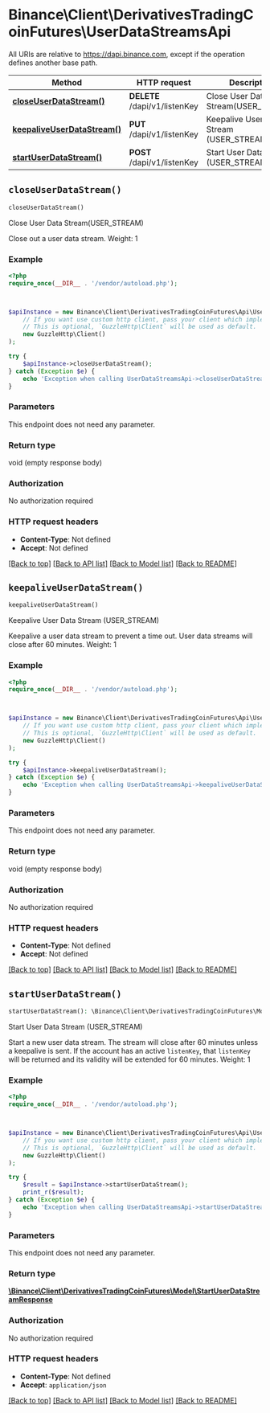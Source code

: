 # Binance\Client\DerivativesTradingCoinFutures\UserDataStreamsApi

All URIs are relative to https://dapi.binance.com, except if the operation defines another base path.

| Method | HTTP request | Description |
| ------------- | ------------- | ------------- |
| [**closeUserDataStream()**](UserDataStreamsApi.md#closeUserDataStream) | **DELETE** /dapi/v1/listenKey | Close User Data Stream(USER_STREAM) |
| [**keepaliveUserDataStream()**](UserDataStreamsApi.md#keepaliveUserDataStream) | **PUT** /dapi/v1/listenKey | Keepalive User Data Stream (USER_STREAM) |
| [**startUserDataStream()**](UserDataStreamsApi.md#startUserDataStream) | **POST** /dapi/v1/listenKey | Start User Data Stream (USER_STREAM) |


## `closeUserDataStream()`

```php
closeUserDataStream()
```

Close User Data Stream(USER_STREAM)

Close out a user data stream.  Weight: 1

### Example

```php
<?php
require_once(__DIR__ . '/vendor/autoload.php');



$apiInstance = new Binance\Client\DerivativesTradingCoinFutures\Api\UserDataStreamsApi(
    // If you want use custom http client, pass your client which implements `GuzzleHttp\ClientInterface`.
    // This is optional, `GuzzleHttp\Client` will be used as default.
    new GuzzleHttp\Client()
);

try {
    $apiInstance->closeUserDataStream();
} catch (Exception $e) {
    echo 'Exception when calling UserDataStreamsApi->closeUserDataStream: ', $e->getMessage(), PHP_EOL;
}
```

### Parameters

This endpoint does not need any parameter.

### Return type

void (empty response body)

### Authorization

No authorization required

### HTTP request headers

- **Content-Type**: Not defined
- **Accept**: Not defined

[[Back to top]](#) [[Back to API list]](../../README.md#endpoints)
[[Back to Model list]](../../README.md#models)
[[Back to README]](../../README.md)

## `keepaliveUserDataStream()`

```php
keepaliveUserDataStream()
```

Keepalive User Data Stream (USER_STREAM)

Keepalive a user data stream to prevent a time out. User data streams will close after 60 minutes.  Weight: 1

### Example

```php
<?php
require_once(__DIR__ . '/vendor/autoload.php');



$apiInstance = new Binance\Client\DerivativesTradingCoinFutures\Api\UserDataStreamsApi(
    // If you want use custom http client, pass your client which implements `GuzzleHttp\ClientInterface`.
    // This is optional, `GuzzleHttp\Client` will be used as default.
    new GuzzleHttp\Client()
);

try {
    $apiInstance->keepaliveUserDataStream();
} catch (Exception $e) {
    echo 'Exception when calling UserDataStreamsApi->keepaliveUserDataStream: ', $e->getMessage(), PHP_EOL;
}
```

### Parameters

This endpoint does not need any parameter.

### Return type

void (empty response body)

### Authorization

No authorization required

### HTTP request headers

- **Content-Type**: Not defined
- **Accept**: Not defined

[[Back to top]](#) [[Back to API list]](../../README.md#endpoints)
[[Back to Model list]](../../README.md#models)
[[Back to README]](../../README.md)

## `startUserDataStream()`

```php
startUserDataStream(): \Binance\Client\DerivativesTradingCoinFutures\Model\StartUserDataStreamResponse
```

Start User Data Stream (USER_STREAM)

Start a new user data stream. The stream will close after 60 minutes unless a keepalive is sent. If the account has an active `listenKey`, that `listenKey` will be returned and its validity will be extended for 60 minutes.  Weight: 1

### Example

```php
<?php
require_once(__DIR__ . '/vendor/autoload.php');



$apiInstance = new Binance\Client\DerivativesTradingCoinFutures\Api\UserDataStreamsApi(
    // If you want use custom http client, pass your client which implements `GuzzleHttp\ClientInterface`.
    // This is optional, `GuzzleHttp\Client` will be used as default.
    new GuzzleHttp\Client()
);

try {
    $result = $apiInstance->startUserDataStream();
    print_r($result);
} catch (Exception $e) {
    echo 'Exception when calling UserDataStreamsApi->startUserDataStream: ', $e->getMessage(), PHP_EOL;
}
```

### Parameters

This endpoint does not need any parameter.

### Return type

[**\Binance\Client\DerivativesTradingCoinFutures\Model\StartUserDataStreamResponse**](../Model/StartUserDataStreamResponse.md)

### Authorization

No authorization required

### HTTP request headers

- **Content-Type**: Not defined
- **Accept**: `application/json`

[[Back to top]](#) [[Back to API list]](../../README.md#endpoints)
[[Back to Model list]](../../README.md#models)
[[Back to README]](../../README.md)
